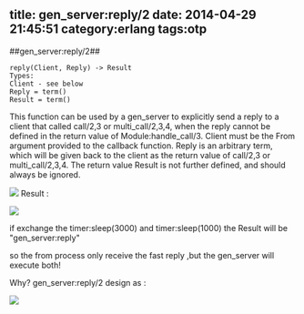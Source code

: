 title: **gen_server:reply/2**
date: 2014-04-29 21:45:51
category:erlang 
tags:otp 
-------------------------------------

##gen_server:reply/2##

    reply(Client, Reply) -> Result
    Types:
    Client - see below
    Reply = term()
    Result = term()

 This function can be used by a gen_server to explicitly send a reply to a client that called call/2,3 or multi_call/2,3,4, when the reply cannot be defined in the return value of Module:handle_call/3.
 Client must be the From argument provided to the callback function. Reply is an arbitrary term, which will be given back to the client as the return value of call/2,3 or multi_call/2,3,4.
 The return value Result is not further defined, and should always be ignored.

![](http://zhongwencool.qiniudn.com/reply1.png)
Result :

![](http://zhongwencool.qiniudn.com/reply2.png)

if exchange the timer:sleep(3000) and timer:sleep(1000)  the Result will be "gen_server:reply"

so the from process only receive the fast reply ,but the gen_server will execute both!

Why?
gen_server:reply/2 design as :

![](http://zhongwencool.qiniudn.com/reply3.png)